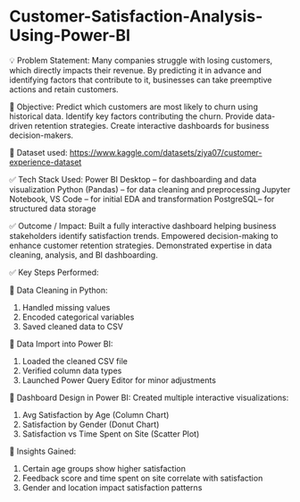 # Customer-Satisfaction-Analysis-Using-Power-BI

💡 Problem Statement:
Many companies struggle with losing customers, which directly impacts their revenue. By predicting it in advance and identifying factors that contribute to it, businesses can take preemptive actions and retain customers.

🎯 Objective:
Predict which customers are most likely to churn using historical data.
Identify key factors contributing the churn.
Provide data-driven retention strategies.
Create interactive dashboards for business decision-makers.

🎯 Dataset used: https://www.kaggle.com/datasets/ziya07/customer-experience-dataset

✅ Tech Stack Used:
Power BI Desktop – for dashboarding and data visualization
Python (Pandas) – for data cleaning and preprocessing
Jupyter Notebook, VS Code – for initial EDA and transformation
PostgreSQL– for structured data storage

✅ Outcome / Impact:
Built a fully interactive dashboard helping business stakeholders identify satisfaction trends.
Empowered decision-making to enhance customer retention strategies.
Demonstrated expertise in data cleaning, analysis, and BI dashboarding.

✅ Key Steps Performed:

🎯 Data Cleaning in Python:
1. Handled missing values
2. Encoded categorical variables
3. Saved cleaned data to CSV

🎯 Data Import into Power BI:
1. Loaded the cleaned CSV file
2. Verified column data types
3. Launched Power Query Editor for minor adjustments

🎯 Dashboard Design in Power BI:
Created multiple interactive visualizations:
1. Avg Satisfaction by Age (Column Chart)
2. Satisfaction by Gender (Donut Chart)
3. Satisfaction vs Time Spent on Site (Scatter Plot)

🎯 Insights Gained:
1. Certain age groups show higher satisfaction
2. Feedback score and time spent on site correlate with satisfaction
3. Gender and location impact satisfaction patterns

